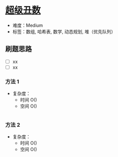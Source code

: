 # [超级丑数](https://leetcode-cn.com/problems/super-ugly-number/)

- 难度：Medium
- 标签：数组, 哈希表, 数学, 动态规划, 堆（优先队列）

## 刷题思路

- [ ] xx
- [ ] xx

### 方法 1

- 复杂度：
    - 时间 O()
    - 空间 O()

``` js

```

### 方法 2

- 复杂度：
    - 时间 O()
    - 空间 O()

``` js

```
